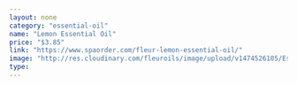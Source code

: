 ```yaml
---
layout: none
category: "essential-oil"
name: "Lemon Essential Oil"
price: "$3.85"
link: "https://www.spaorder.com/fleur-lemon-essential-oil/"
image: "http://res.cloudinary.com/fleuroils/image/upload/v1474526105/Essential%20Oil/lemon.jpg"
type: 
---
```

